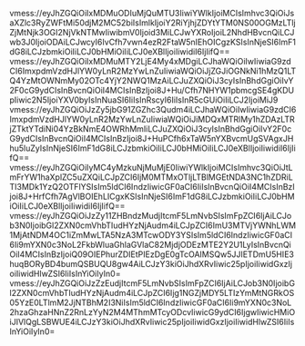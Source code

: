 vmess://eyJhZGQiOiIxMDMuODIuMjQuMTU3IiwiYWlkIjoiMCIsImhvc3QiOiJsaXZlc3RyZWFtMi50djM2MC52biIsImlkIjoiY2RiYjhjZDYtYTM0NS00OGMzLTljZjMtNjk3OGI2NjVkNTMwIiwibmV0Ijoid3MiLCJwYXRoIjoiL2NhdHBvcnQiLCJwb3J0IjoiODAiLCJwcyI6IvCfh7vwn4ezR2FtaW5nIEhOICgzKSIsInNjeSI6ImF1dG8iLCJzbmkiOiIiLCJ0bHMiOiIiLCJ0eXBlIjoiIiwidiI6IjIifQ==
vmess://eyJhZGQiOiIxMDMuMTY2LjE4My4xMDgiLCJhaWQiOiIwIiwiaG9zdCI6ImxpdmVzdHJlYW0yLnR2MzYwLnZuIiwiaWQiOiJjZGJiOGNkNi1hMzQ1LTQ4YzMtOWNmMy02OTc4YjY2NWQ1MzAiLCJuZXQiOiJ3cyIsInBhdGgiOiIvY2F0cG9ydCIsInBvcnQiOiI4MCIsInBzIjoi8J+Hu/Cfh7NHYW1pbmcgSE4gKDUpIiwic2N5IjoiYXV0byIsInNuaSI6IiIsInRscyI6IiIsInR5cGUiOiIiLCJ2IjoiMiJ9
vmess://eyJhZGQiOiJzZy5jbG91ZGZhc3Qudm4iLCJhaWQiOiIwIiwiaG9zdCI6ImxpdmVzdHJlYW0yLnR2MzYwLnZuIiwiaWQiOiJiMDQxMTRlMy1hZDAzLTRjZTktYTdiNi04YzBkNmE4OWRhMmIiLCJuZXQiOiJ3cyIsInBhdGgiOiIvY2F0cG9ydCIsInBvcnQiOiI4MCIsInBzIjoi8J+HuPCfh6xTaW5nYXBvcmUgSVAgxJHhu5luZyIsInNjeSI6ImF1dG8iLCJzbmkiOiIiLCJ0bHMiOiIiLCJ0eXBlIjoiIiwidiI6IjIifQ==
vmess://eyJhZGQiOiIyMC4yMzkuNjMuMjE0IiwiYWlkIjoiMCIsImhvc3QiOiJtLmFrYW1haXplZC5uZXQiLCJpZCI6IjM0MTMxOTljLTBlMGEtNDA3NC1hZDRiLTI3MDk1YzQ2OTFlYSIsIm5ldCI6IndzIiwicGF0aCI6IiIsInBvcnQiOiI4MCIsInBzIjoi8J+HrfCfh7AgVlBOIEhLICgxKSIsInNjeSI6ImF1dG8iLCJzbmkiOiIiLCJ0bHMiOiIiLCJ0eXBlIjoiIiwidiI6IjIifQ==
vmess://eyJhZGQiOiJzZy11ZHBndzMudjItcmF5LmNvbSIsImFpZCI6IjAiLCJob3N0IjoibGl2ZXN0cmVhbTIudHYzNjAudm4iLCJpZCI6ImU3MTVjYWNhLWM1MjAtNDM4OC1iZmMwLTA5NzA3MTcwODY3YSIsIm5ldCI6IndzIiwicGF0aCI6Ii9mYXN0c3NoL2FkbWluaGhlaGVlaC82MjdjODEzMTE2Y2U1LyIsInBvcnQiOiI4MCIsInBzIjoiQ09OIEPhurZDIEtPIEzDgE0gTcOAIMSQw5JJIETDmU5HIE3huqBORyBD4bumQSBUQU8gw4AiLCJzY3kiOiJhdXRvIiwic25pIjoiIiwidGxzIjoiIiwidHlwZSI6IiIsInYiOiIyIn0=
vmess://eyJhZGQiOiJzZzEudjItcmF5LmNvbSIsImFpZCI6IjAiLCJob3N0IjoibGl2ZXN0cmVhbTIudHYzNjAudm4iLCJpZCI6Ijg1NGZjMDY5LTIzYmMtNGRkOS05YzE0LTlmM2JjNTBhM2I3NiIsIm5ldCI6IndzIiwicGF0aCI6Ii9mYXN0c3NoL2hzaGhzaHNnZ2RnLzYyN2M4MThmMTcyODcvIiwicG9ydCI6IjgwIiwicHMiOiJIVlQgLSBWUE4iLCJzY3kiOiJhdXRvIiwic25pIjoiIiwidGxzIjoiIiwidHlwZSI6IiIsInYiOiIyIn0=
